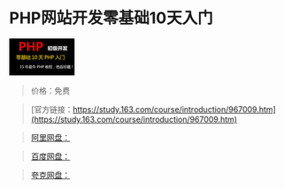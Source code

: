 # PHP网站开发零基础10天入门

![img](../../../assets/study163/free/6619342573700744985.jpg)

> 价格：免费

> [官方链接：https://study.163.com/course/introduction/967009.htm](https://study.163.com/course/introduction/967009.htm)

> [阿里网盘：]()

> [百度网盘：]()

> [夸克网盘：]()
